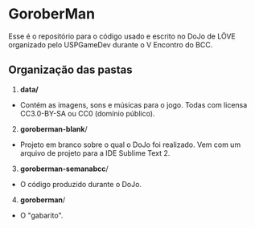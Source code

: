 GoroberMan
==========

Esse é o repositório para o código usado e escrito no DoJo de LÖVE organizado
pelo USPGameDev durante o V Encontro do BCC.

Organização das pastas
----------------------

1. **data/**
  - Contém as imagens, sons e músicas para o jogo. Todas com licensa CC3.0-BY-SA
    ou CC0 (domínio público).
2. **goroberman-blank**/
  - Projeto em branco sobre o qual o DoJo foi realizado. Vem com um arquivo de
    projeto para a IDE Sublime Text 2.
3. **goroberman-semanabcc**/
  - O código produzido durante o DoJo.
4. **goroberman**/
  - O "gabarito".

